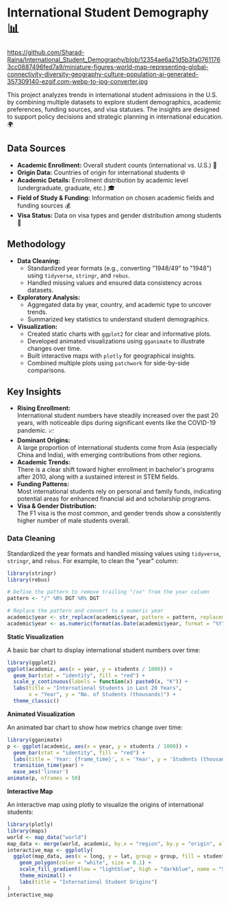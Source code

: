 # International Student Demography 📊

https://github.com/Sharad-Raina/International_Student_Demography/blob/12354ae6a21d5b3fa07611763cc0887496fed7a9/miniature-figures-world-map-representing-global-connectivity-diversity-geography-culture-population-ai-generated-357309140-ezgif.com-webp-to-jpg-converter.jpg

This project analyzes trends in international student admissions in the U.S. by combining multiple datasets to explore student demographics, academic preferences, funding sources, and visa statuses. The insights are designed to support policy decisions and strategic planning in international education. 🌍

## Data Sources
- **Academic Enrollment:** Overall student counts (international vs. U.S.) 🏫
- **Origin Data:** Countries of origin for international students 🌐
- **Academic Details:** Enrollment distribution by academic level (undergraduate, graduate, etc.) 🎓
- **Field of Study & Funding:** Information on chosen academic fields and funding sources 💰
- **Visa Status:** Data on visa types and gender distribution among students 🛂

## Methodology
- **Data Cleaning:**  
  - Standardized year formats (e.g., converting "1948/49" to "1948") using `tidyverse`, `stringr`, and `rebus`.  
  - Handled missing values and ensured data consistency across datasets.
- **Exploratory Analysis:**  
  - Aggregated data by year, country, and academic type to uncover trends.  
  - Summarized key statistics to understand student demographics.
- **Visualization:**  
  - Created static charts with `ggplot2` for clear and informative plots.
  - Developed animated visualizations using `gganimate` to illustrate changes over time.
  - Built interactive maps with `plotly` for geographical insights.
  - Combined multiple plots using `patchwork` for side-by-side comparisons.

## Key Insights
- **Rising Enrollment:**  
  International student numbers have steadily increased over the past 20 years, with noticeable dips during significant events like the COVID-19 pandemic. 📈
- **Dominant Origins:**  
  A large proportion of international students come from Asia (especially China and India), with emerging contributions from other regions.
- **Academic Trends:**  
  There is a clear shift toward higher enrollment in bachelor's programs after 2010, along with a sustained interest in STEM fields.
- **Funding Patterns:**  
  Most international students rely on personal and family funds, indicating potential areas for enhanced financial aid and scholarship programs.
- **Visa & Gender Distribution:**  
  The F1 visa is the most common, and gender trends show a consistently higher number of male students overall.


### Data Cleaning
Standardized the year formats and handled missing values using `tidyverse`, `stringr`, and `rebus`. For example, to clean the "year" column:
  
```r
library(stringr)
library(rebus)

# Define the pattern to remove trailing "/xx" from the year column
pattern <- "/" %R% DGT %R% DGT

# Replace the pattern and convert to a numeric year
academic$year <- str_replace(academic$year, pattern = pattern, replacement = "")
academic$year <- as.numeric(format(as.Date(academic$year, format = "%Y"), "%Y"))
```

**Static Visualization** 

A basic bar chart to display international student numbers over time:

```r
library(ggplot2)
ggplot(academic, aes(x = year, y = students / 1000)) +
  geom_bar(stat = "identity", fill = "red") +
  scale_y_continuous(labels = function(x) paste0(x, "K")) +
  labs(title = "International Students in Last 20 Years",
       x = "Year", y = "No. of Students (thousands)") +
  theme_classic()
```

**Animated Visualization**

An animated bar chart to show how metrics change over time:
```r
library(gganimate)
p <- ggplot(academic, aes(x = year, y = students / 1000)) +
  geom_bar(stat = "identity", fill = "red") +
  labs(title = 'Year: {frame_time}', x = 'Year', y = 'Students (thousands)') +
  transition_time(year) +
  ease_aes('linear')
animate(p, nframes = 50)
```

**Interactive Map**

An interactive map using plotly to visualize the origins of international students:
```r
library(plotly)
library(maps)
world <- map_data("world")
map_data <- merge(world, academic, by.x = "region", by.y = "origin", all.x = TRUE)
interactive_map <- ggplotly(
  ggplot(map_data, aes(x = long, y = lat, group = group, fill = students)) +
    geom_polygon(color = "white", size = 0.1) +
    scale_fill_gradient(low = "lightblue", high = "darkblue", name = "Students") +
    theme_minimal() +
    labs(title = "International Student Origins")
)
interactive_map
```









